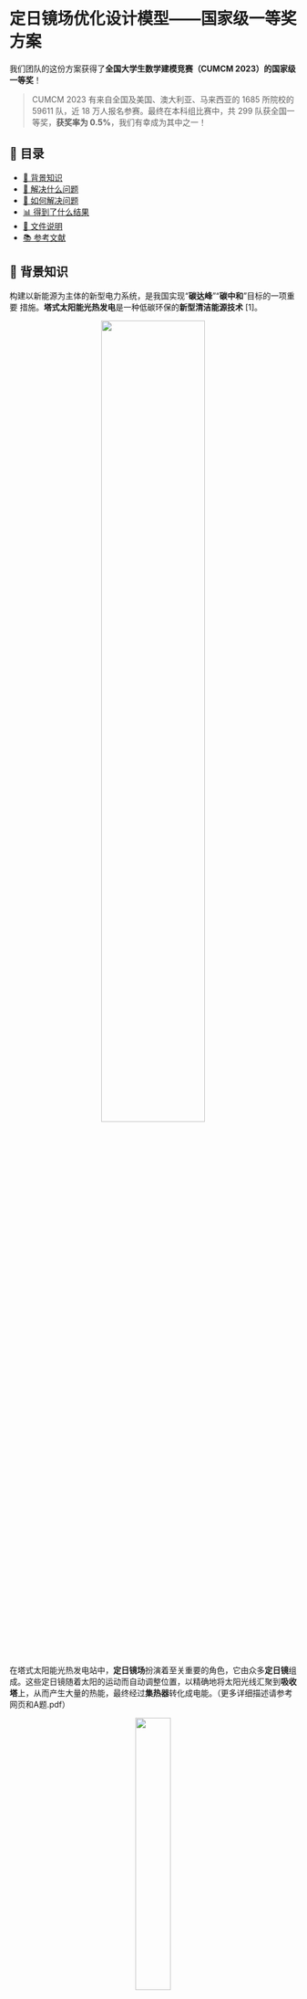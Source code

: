 # 定日镜场优化设计模型——国家级一等奖方案
我们团队的这份方案获得了**全国大学生数学建模竞赛（CUMCM 2023）的国家级一等奖**！

> CUMCM 2023 有来自全国及美国、澳大利亚、马来西亚的 1685 所院校的 59611 队，近 18 万人报名参赛。最终在本科组比赛中，共 299 队获全国一等奖，**获奖率为 0.5%**，我们有幸成为其中之一！

## 📑 目录
- [📖 背景知识](#背景知识)
- [🎯 解决什么问题](#-解决什么问题)
- [🔧 如何解决问题](#如何解决问题)
- [📊 得到了什么结果](#得到了什么结果)
- [📁 文件说明](#文件说明)
- [📚 参考文献](#参考文献)

## 📖 背景知识
构建以新能源为主体的新型电力系统，是我国实现“**碳达峰**”“**碳中和**”目标的一项重要
措施。**塔式太阳能光热发电**是一种低碳环保的**新型清洁能源技术** [1]。


<p align="center">
  <img src="figs/fig1.png" width="60%">
</p>

在塔式太阳能光热发电站中，**定日镜场**扮演着至关重要的角色，它由众多**定日镜**组成。这些定日镜随着太阳的运动而自动调整位置，以精确地将太阳光线汇聚到**吸收塔**上，从而产生大量的热能，最终经过**集热器**转化成电能。（更多详细描述请参考网页和A题.pdf）


<p align="center">
  <img src="figs/fig2.png" width="35%">
</p>

## 解决什么问题
定日镜场的优化设计对实现高效的太阳能光热转换至关重要。通过建立数学模型，
我们可以调整定日镜的位置和尺寸，以最大程度地提高光热发电的效率，这个过程对于实现高效的可再生能源产生至关重要。

因此，我们的**最终目标**是建立一个数学模型，用于**优化定日镜场的布局**，以最大程度地提高光热发电的效率。为了实现这个最终目标，我们将问题拆分成以下三个子问题：

<p align="center">
  <img src="figs/fig3.png" width="80%">
</p>


## 如何解决问题
首先建立数学模型，在给定定日镜场各项参数的前提下，计算定日镜场的光学效率和输出功率，这是优化设计的基础。然后为了简化问题，限制自由度进行优化。最后为了尽可能提升性能，尽可能接近现实场景，在更高自由度的情况下进行优化。

### 问题一：评估模型的建立
根据题目信息和文献得到太阳高度角、方位角、赤纬角 [2]。通过三个角度建立入射光线，反射光线以及定日镜法向向量的模型。

<p align="center">
  <img src="figs/fig4.png" width="50%">
</p>


由于光线的发散性，太阳光的入射光线是一束锥形光束 [3]，并以主光线的单位向量为垂直参考。采用二维正态分布[4]去描述光锥圆盘面的能流密度，形成偏移向量𝒕 ⃗用于描述非平行光线和主光线之间的偏移。矢量叠加后，得到在光锥中非平行光线的单位向量[5] ：

<p align="center">
  <img src="figs/fig5.png" width="80%">
</p>

截断损失主要由于集热器的尺寸有限，导致部分反射光线照射在集热器之外，造成了能量的损失。继续沿用蒙特卡洛光线追迹法去刻画截断效率带来的能量损失。计算经镜面反射后最终到达集热器中心的光线数目来得到截断效率

<p align="center">
  <img src="figs/fig6.png" width="40%">
</p>

### 问题二：限制自由度的优化
参考Campo布置方法[6] ，提出一种同心圆密排布局方式，以减少模型的参数。定义相邻两个定日镜的最小安全距离。建立定日镜尺寸和第n个同心圆上定日镜数量的关系。通过该布局，建立定日镜尺寸和定日镜位置、数目的关系，改变尺寸即可改变定日镜的位置和数目，减少参数的数量。

<p align="center">
  <img src="figs/fig7.png" width="40%">
</p>

根据约束条件，建立单位面积年平均输出热功率优化模型。上层规划确定了吸收塔的具体位置，并传递给下层；下层在上层的规划基础上，对定日镜的参数进行优化，并将优化结果反馈给上层，上层规划再根据反馈调整吸收塔的位置。多次循环迭代可以得到最大的单位面积年平均输出热功率。

<p align="center">
  <img src="figs/fig8.png" width="70%">
</p>



### 问题三：自由度更多的优化
若离吸收塔较远的定日镜安装高度高，离吸收塔较近的定日镜尺寸较小，吸收塔获得的能量是最高的。在真实的定日镜场的布局中，近塔区的定日镜密集，远塔区的定日镜稀疏 [7] 

<p align="center">
  <img src="figs/fig9.png" width="80%">
</p>

## 得到了什么结果
我们团队的这份方案获得了**全国大学生数学建模竞赛（CUMCM 2023）的国家级一等奖**！

CUMCM 2023 有来自全国及美国、澳大利亚、马来西亚的 1685 所院校的 59611 队，近 18 万人报名参赛。最终在本科组比赛中，共 299 队获全国一等奖，**获奖率为 0.5%**，我们有幸成为其中之一！

### 问题一：评估模型的建立
<p align="center">
  <img src="figs/fig10.png" width="75%">
</p>
<p align="center">
  <img src="figs/fig13.png" width="75%">
</p>

### 问题二：限制自由度的优化
<p align="center">
  <img src="figs/fig11.png" width="75%">
</p>
<p align="center">
  <img src="figs/fig14.png" width="50%">
</p>

### 问题三：自由度更多的优化
<p align="center">
  <img src="figs/fig12.png" width="75%">
</p>
<p align="center">
  <img src="figs/fig15.png" width="50%">
</p>

## 文件说明

* A题.pdf：题目详细介绍
* 定日镜场优化设计模型.pdf：我们的最终论文
* 答辩ppt.pptx：获国家级奖项推荐后，需要向专家委员组答辩，这是我们的答辩ppt
* 支撑材料：代码和数据全部在里面了，应该写了蛮多注释的

## 参考文献

[1] 24 小时连续发电！“清洁+储能+调峰”，超万面定日镜“绽放”戈壁滩，CNTV，13频道，新闻直播间，2023年8月14日16:46:23.

[2] 蔡志杰，太阳影子定位[J]，数学建模及其应用，2015，4(4):25-33.

[3] 张平等，太阳能塔式光热镜场光学效率计算方法[J]，技术与市场，2021，28(6):5-8. 

[4] 张宏丽,王志峰.塔式电站定日镜场布置范围的理论分析[J].太阳能学报,2011,32(01):89-94.

[5] 周艺艺,田军,陈将,赵豫红.基于GPU的塔式太阳能热电系统吸热功率计算[J].控制工程,2015,22(02):282-286

[6] 高博,刘建兴,孙浩,刘二林.基于自适应引力搜索算法的定日镜场优化布置[J].太阳能学报,2022,43(10):119-125.

[7] 孙浩,高博,刘建兴.塔式太阳能电站定日镜场布局研究[J].发电技术,2021,42(06):690-698

